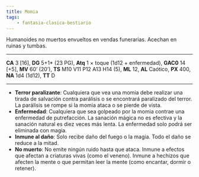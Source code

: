 ```yaml
---
title: Momia
tags:
    - fantasia-clasica-bestiario
---
```

Humanoides no muertos envueltos en vendas funerarias. Acechan en ruinas y tumbas.

___
**CA** 3 [16], **DG** 5+1\* (23 PG), **Atq** 1 × toque (1d12 + enfermedad), **GAC0** 14 [+5], **MV** 60’ (20’), **TS** M10 V11 P12 A13 H14 (5), **ML** 12, **AL** Caótico, **PX** 400, **NA** 1d4 (1d12), **TT** D
___
- **Terror paralizante**: Cualquiera que vea una momia debe realizar una tirada de salvación contra parálisis o se encontrará paralizado del terror. La parálisis se rompe si la momia ataca
o se pierde de vista.
- **Enfermedad**: Cualquiera que sea golpeado por la momia contrae una enfermedad de putrefacción. La sanación mágica no es efectiva y la sanación natural es diez veces más lenta. La enfermedad solo podrá ser eliminada con magia.
- **Inmune al daño**: Solo recibe daño del fuego o la magia. Todo el daño se reduce a la mitad.
- **No muerto**: No emite ningún ruido hasta que ataca. Inmune a efectos que afectan a criaturas vivas (como el veneno). Inmune a hechizos que afecten la mente o que permitan leer la mente (como encantar, dormir o retener).
